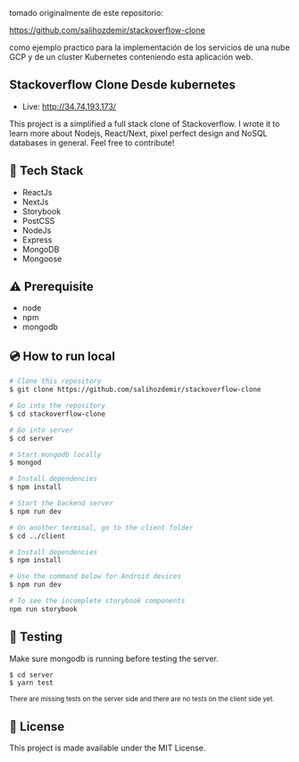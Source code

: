 tomado originalmente de este repositorio:

https://github.com/salihozdemir/stackoverflow-clone

como ejemplo practico para la implementación de los servicios de una nube GCP y de un cluster Kubernetes conteniendo esta aplicación web.

## Stackoverflow Clone Desde kubernetes
 - Live: http://34.74.193.173/

This project is a simplified a full stack clone of Stackoverflow. I wrote it to learn more about Nodejs, React/Next, pixel perfect design and NoSQL databases in general. Feel free to contribute!

## :rocket: Tech Stack

- ReactJs
- NextJs
- Storybook
- PostCSS
- NodeJs
- Express
- MongoDB
- Mongoose

## :warning: Prerequisite

- node
- npm
- mongodb

## :cd: How to run local

```bash
# Clone this repository
$ git clone https://github.com/salihozdemir/stackoverflow-clone

# Go into the repository
$ cd stackoverflow-clone

# Go into server
$ cd server

# Start mongodb locally
$ mongod

# Install dependencies
$ npm install

# Start the backend server
$ npm run dev

# On another terminal, go to the client folder
$ cd ../client

# Install dependencies
$ npm install

# Use the command below for Android devices
$ npm run dev

# To see the incomplete storybook components
npm run storybook
```

## :mag_right: Testing

Make sure mongodb is running before testing the server.

```bash
$ cd server
$ yarn test
```

<sub>There are missing tests on the server side and there are no tests on the client side yet.</sub>

## :memo: License

This project is made available under the MIT License.
